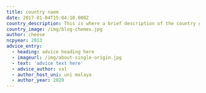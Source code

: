 ```yaml
---
title: country naem
date: 2017-01-04T15:04:10.000Z
country_description: This is where a brief description of the country goes.
country_image: /img/blog-chemex.jpg
author: cheese
ncpyear: 2013
advice_entry:
  - heading: advice heading here
  - imageurl: /img/about-single-origin.jpg
  - text: 'advice text here'
  - advice_author: val
  - author_host_uni: uni malaya
  - author_year: 2020
---
```


